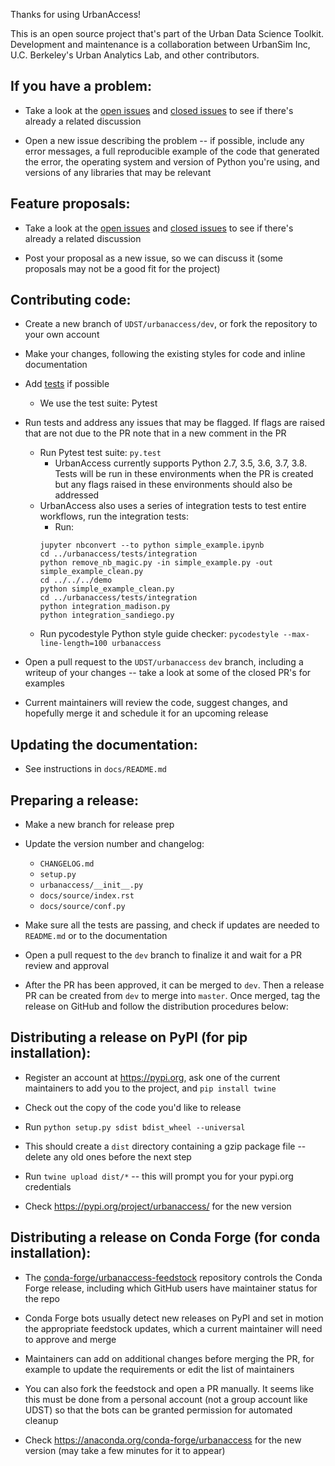 Thanks for using UrbanAccess! 

This is an open source project that's part of the Urban Data Science Toolkit. Development and maintenance is a collaboration between UrbanSim Inc, U.C. Berkeley's Urban Analytics Lab, and other contributors.

## If you have a problem:

- Take a look at the [open issues](https://github.com/UDST/urbanaccess/issues) and [closed issues](https://github.com/UDST/urbanaccess/issues?q=is%3Aissue+is%3Aclosed) to see if there's already a related discussion

- Open a new issue describing the problem -- if possible, include any error messages, a full reproducible example of the code that generated the error, the operating system and version of Python you're using, and versions of any libraries that may be relevant

## Feature proposals:

- Take a look at the [open issues](https://github.com/UDST/urbanaccess/issues) and [closed issues](https://github.com/UDST/urbanaccess/issues?q=is%3Aissue+is%3Aclosed) to see if there's already a related discussion

- Post your proposal as a new issue, so we can discuss it (some proposals may not be a good fit for the project)

## Contributing code:

- Create a new branch of `UDST/urbanaccess/dev`, or fork the repository to your own account

- Make your changes, following the existing styles for code and inline documentation

- Add [tests](https://github.com/UDST/urbanaccess/tree/dev/urbanaccess/tests) if possible
  - We use the test suite: Pytest
  
- Run tests and address any issues that may be flagged. If flags are raised that are not due to the PR note that in a new comment in the PR
  - Run Pytest test suite: `py.test`
    - UrbanAccess currently supports Python 2.7, 3.5, 3.6, 3.7, 3.8. Tests will be run in these environments when the PR is created but any flags raised in these environments should also be addressed
  - UrbanAccess also uses a series of integration tests to test entire workflows, run the integration tests:
    - Run:
    ```cd demo
    jupyter nbconvert --to python simple_example.ipynb
    cd ../urbanaccess/tests/integration
    python remove_nb_magic.py -in simple_example.py -out simple_example_clean.py
    cd ../../../demo
    python simple_example_clean.py
    cd ../urbanaccess/tests/integration
    python integration_madison.py
    python integration_sandiego.py
  - Run pycodestyle Python style guide checker: `pycodestyle --max-line-length=100 urbanaccess`

- Open a pull request to the `UDST/urbanaccess` `dev` branch, including a writeup of your changes -- take a look at some of the closed PR's for examples

- Current maintainers will review the code, suggest changes, and hopefully merge it and schedule it for an upcoming release

## Updating the documentation: 

- See instructions in `docs/README.md`

## Preparing a release:

- Make a new branch for release prep

- Update the version number and changelog:
  - `CHANGELOG.md`
  - `setup.py`
  - `urbanaccess/__init__.py`
  - `docs/source/index.rst`
  - `docs/source/conf.py`

- Make sure all the tests are passing, and check if updates are needed to `README.md` or to the documentation

- Open a pull request to the `dev` branch to finalize it and wait for a PR review and approval

- After the PR has been approved, it can be merged to `dev`. Then a release PR can be created from `dev` to merge into `master`. Once merged, tag the release on GitHub and follow the distribution procedures below:

## Distributing a release on PyPI (for pip installation):

- Register an account at https://pypi.org, ask one of the current maintainers to add you to the project, and `pip install twine`

- Check out the copy of the code you'd like to release

- Run `python setup.py sdist bdist_wheel --universal`

- This should create a `dist` directory containing a gzip package file -- delete any old ones before the next step

- Run `twine upload dist/*` -- this will prompt you for your pypi.org credentials

- Check https://pypi.org/project/urbanaccess/ for the new version


## Distributing a release on Conda Forge (for conda installation):

- The [conda-forge/urbanaccess-feedstock](https://github.com/conda-forge/urbanaccess-feedstock) repository controls the Conda Forge release, including which GitHub users have maintainer status for the repo

- Conda Forge bots usually detect new releases on PyPI and set in motion the appropriate feedstock updates, which a current maintainer will need to approve and merge

- Maintainers can add on additional changes before merging the PR, for example to update the requirements or edit the list of maintainers

- You can also fork the feedstock and open a PR manually. It seems like this must be done from a personal account (not a group account like UDST) so that the bots can be granted permission for automated cleanup

- Check https://anaconda.org/conda-forge/urbanaccess for the new version (may take a few minutes for it to appear)